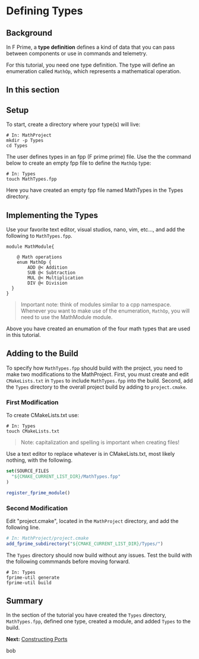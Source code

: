 # Defining Types 

## Background 

In F Prime, a **type definition** defines a kind of data that you can pass between components or use in commands and telemetry.

For this tutorial, you need one type definition. The type will define an enumeration called `MathOp`, which represents a mathematical operation.

## In this section 

## Setup 

To start, create a directory where your type(s) will live:

```shell
# In: MathProject 
mkdir -p Types 
cd Types
``` 

The user defines types in an fpp (F prime prime) file. Use the the command below to create an empty fpp file to define the `MathOp` type:

```shell 
# In: Types
touch MathTypes.fpp
```
Here you have created an empty fpp file named MathTypes in the Types directory.

## Implementing the Types 

Use your favorite text editor, visual studios, nano, vim, etc..., and add the following to `MathTypes.fpp`.

```
module MathModule{ 

    @ Math operations
    enum MathOp {
        ADD @< Addition
        SUB @< Subtraction
        MUL @< Multiplication
        DIV @< Division
  }
}
```
> Important note: think of modules similar to a cpp namespace. Whenever you want to make use of the enumeration, `MathOp`, you will need to use the MathModule module. 

Above you have created an enumation of the four math types that are used in this tutorial.

 
## Adding to the Build 

To specify how `MathTypes.fpp` should build with the project, you need to make two modifications to the MathProject. First, you must create and edit `CMakeLists.txt` in `Types` to include `MathTypes.fpp` into the build. Second, add the `Types` directory to the overall project build by adding to `project.cmake`. 

### First Modification 

To create CMakeLists.txt use:

```shell 
# In: Types
touch CMakeLists.txt 
```

> Note: capitalization and spelling is important when creating files!

Use a text editor to replace whatever is in CMakeLists.txt, most likely nothing, with the following.

```cmake 
set(SOURCE_FILES
  "${CMAKE_CURRENT_LIST_DIR}/MathTypes.fpp"
)

register_fprime_module()
```

### Second Modification 

Edit "project.cmake", located in the `MathProject` directory, and  add the following line. 

```cmake 
# In: MathProject/project.cmake
add_fprime_subdirectory("${CMAKE_CURRENT_LIST_DIR}/Types/")
```

The `Types` directory should now build without any issues. Test the build with the following commmands before moving forward.

```shell 
# In: Types 
fprime-util generate
fprime-util build 
```

## Summary 
In the section of the tutorial you have created the `Types` directory, `MathTypes.fpp`, defined one type, created a module, and added `Types` to the build. 

**Next:** [Constructing Ports](./constructing-ports.md)

bob 